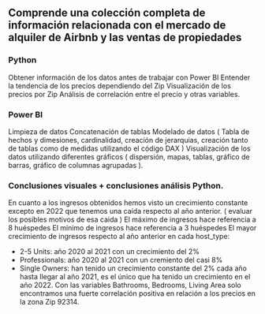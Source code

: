 ## Comprende una colección completa de información relacionada con el mercado de alquiler de Airbnb y las ventas de propiedades

### Python 
Obtener información de los datos antes de trabajar con Power BI
Entender la tendencia de los precios dependiendo del Zip
Visualización de los precios por Zip
Análisis de correlación entre el precio y otras variables.


### Power BI
Limpieza de datos
Concatenación de tablas
Modelado de datos ( Tabla de hechos y dimesiones, cardinalidad, creación de jerarquias, creación tanto de tablas como de medidas utilizando el código DAX )
Visualización de los datos utilizando diferentes gráficos ( dispersión, mapas, tablas, gráfico de barras, gráfico de columnas agrupadas ).


### Conclusiones visuales + conclusiones análisis Python.
En cuanto a los ingresos obtenidos hemos visto un crecimiento constante excepto en 2022 que tenemos una caída respecto al año anterior. ( evaluar los posibles motivos de esa caida )
El máximo de ingresos hace referencia a 8 huéspedes
El mínimo de ingresos hace referencia a 3 huéspedes
El mayor crecimiento de ingresos respecto al año anterior en  cada host_type: 
  - 2-5 Units: año 2020 al 2021 con un crecimiento del 2%
  - Professionals: año 2020 al 2021 con un cremiento del casi 8%
  - Single Owners: han tenido un crecimiento constante del 2% cada año hasta llegar al año 2021, es el único que ha tenido un crecimiento en el año 2022.
Con las variables Bathrooms, Bedrooms, Living Area solo encontramos una fuerte correlación positiva en relación a los precios en la zona Zip 92314.
